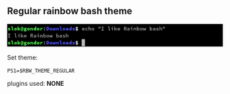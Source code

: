 **Regular** rainbow bash theme
-------------------------

![Regular theme](/themes/regular/snapshot.png?raw=true)

Set theme:

    PS1=$RBW_THEME_REGULAR

plugins used:
 **NONE**